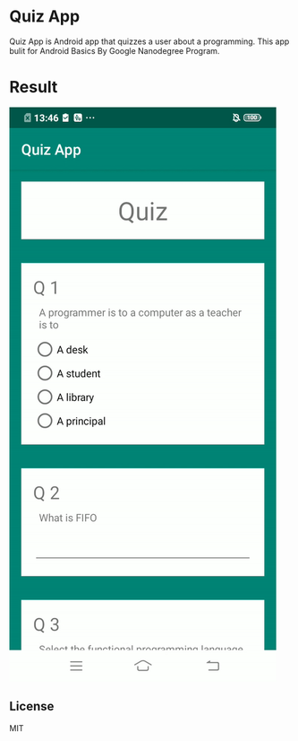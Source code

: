 # Quiz App

Quiz App is Android app that quizzes a user about a programming. This app bulit for Android Basics By Google Nanodegree Program.

# Result
![](screenshot/screenshot.gif)


License
---

MIT


